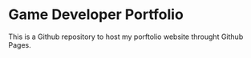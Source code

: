 # Game Developer Portfolio

This is a Github repository to host my porftolio website throught Github Pages.


